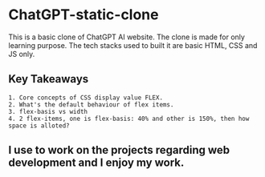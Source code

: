 # ChatGPT-static-clone

This is a basic clone of ChatGPT AI website. The clone is made for only learning purpose. The tech stacks used to built it are basic HTML, CSS and JS only. 

## Key Takeaways

    1. Core concepts of CSS display value FLEX. 
    2. What's the default behaviour of flex items.
    3. flex-basis vs width
    4. 2 flex-items, one is flex-basis: 40% and other is 150%, then how space is alloted?


## I use to work on the projects regarding web development and I enjoy my work.

